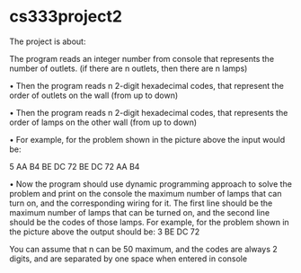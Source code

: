 # cs333project2

The project is about:

The program reads an integer number from console that represents the number of outlets. 
(if there are n outlets, then there are n lamps)

• Then the program reads n 2-digit hexadecimal codes, that represent the order of outlets on 
the wall (from up to down)

• Then the program reads n 2-digit hexadecimal codes, that represents the order of lamps on 
the other wall (from up to down)

• For example, for the problem shown in the picture above the input would be:

5
AA B4 BE DC 72
BE DC 72 AA B4

• Now the program should use dynamic programming approach to solve the problem and 
print on the console the maximum number of lamps that can turn on, and the corresponding 
wiring for it. The first line should be the maximum number of lamps that can be turned on, 
and the second line should be the codes of those lamps. For example, for the problem 
shown in the picture above the output should be:
3
BE DC 72

You can assume that n can be 50 maximum, and the codes are always 2 digits, and are separated by 
one space when entered in console
